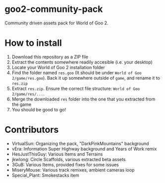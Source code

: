 # goo2-community-pack
Community driven assets pack for World of Goo 2.

# How to install
1. Download this repository as a ZIP file
2. Extract the contents somewhere readily accesible (i.e. your desktop)
3. Locate your World of Goo 2 installation folder
4. Find the folder named `res.goo` (It should be under `World of Goo 2/game/res.goo`). Back it up somewhere outside of `game`, and rename it to `res.zip`
5. Extract `res.zip`. Ensure the correct file structure: `World of Goo 2/game/res/...`.
6. Merge the downloaded `res` folder into the one that you extracted from the game
7. You should be good to go!

# Contributors

- VirtualSun: Organizing the pack, "DarkPinkMountains" background
- vEra: Information Super Highway background and Years of Work remix
- HesJustThisGuy: Various Items and Terrains
- jkwlong: Circle Scaffolds, various extracted beta assets
- 3GuB: Various Items, provided fixes for some issues
- MiseryMouse: Various track remixes, ambient cameras loop
- Special_Plant: Smokestacks item
